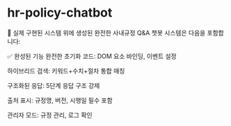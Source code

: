 # hr-policy-chatbot
🚀 실제 구현된 시스템
위에 생성된 완전한 사내규정 Q&A 챗봇 시스템은 다음을 포함합니다:

✅ 완성된 기능
완전한 초기화 코드: DOM 요소 바인딩, 이벤트 설정

하이브리드 검색: 키워드+수치+절차 통합 매칭

구조화된 응답: 5단계 응답 구조 강제

출처 표시: 규정명, 버전, 시행일 필수 포함

관리자 모드: 규정 관리, 로그 확인
